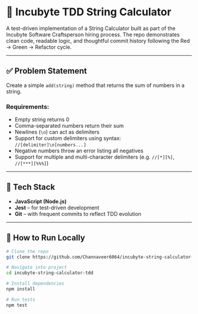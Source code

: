 # 🧪 Incubyte TDD String Calculator

A test-driven implementation of a String Calculator built as part of the Incubyte Software Craftsperson hiring process. The repo demonstrates clean code, readable logic, and thoughtful commit history following the Red → Green → Refactor cycle.

---

## ✅ Problem Statement

Create a simple `add(string)` method that returns the sum of numbers in a string.

### Requirements:
- Empty string returns 0
- Comma-separated numbers return their sum
- Newlines (`\n`) can act as delimiters
- Support for custom delimiters using syntax: `//[delimiter]\n[numbers...]`
- Negative numbers throw an error listing all negatives
- Support for multiple and multi-character delimiters (e.g. `//[*][%]`, `//[***][%%%]`)

---

## 🚀 Tech Stack

- **JavaScript (Node.js)**
- **Jest** – for test-driven development
- **Git** – with frequent commits to reflect TDD evolution

---

## 🧪 How to Run Locally

```bash
# Clone the repo
git clone https://github.com/Channaveer6064/incubyte-string-calculator-tdd.git

# Navigate into project
cd incubyte-string-calculator-tdd

# Install dependencies
npm install

# Run tests
npm test
